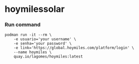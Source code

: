 # hoymilessolar

### Run command

    podman run -it --rm \
        -e usuario='your username' \
        -e senha='your password' \
        -e link='https://global.hoymiles.com/platform/login' \
        --name hoymiles \
        quay.io/lagomes/hoymiles:latest
